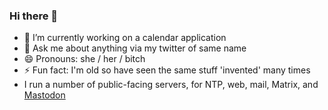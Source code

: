 ### Hi there 👋

<!--
**alisonw/alisonw** is a ✨ _special_ ✨ repository because its `README.md` (this file) appears on your GitHub profile.

-->
- 🔭 I’m currently working on a calendar application
- 💬 Ask me about anything via my twitter of same name
- 😄 Pronouns: she / her / bitch
- ⚡ Fun fact: I'm old so have seen the same stuff 'invented' many times
- I run a number of public-facing servers, for NTP, web, mail, Matrix, and <a rel="me" href="https://fedimon.uk/@AlisonW">Mastodon</a>
